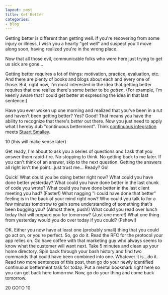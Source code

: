 ```yaml
---
layout: post
title: Get Better
categories:
- blog
---
```


Getting better is different than getting well. If you're recovering from some injury or illness, I wish you a hearty "get well" and suspect you'll move along soon, having realized you're in the wrong place.

Now that all those evil, communicable folks who were here just trying to get us sick are gone...

Getting better requires a lot of things: motivation, practice, evaluation, etc. And there are plenty of books and blogs about each and every one of those. But, right now, I'm most interested in the idea that getting better requires that one realize there's some _better_ to be _gotten_. (For example, I'm keenly aware that I could get better at expressing the idea in that last sentence.)

Have you ever woken up one morning and realized that you've been in a rut and haven't been getting better? Yes? Good! That means you have the ability to recognize that there's _better_ out there. Now you just need to apply what I hereby dub "continuous betterment". Think [continuous integration](jenkins-ci.org) meets [Stuart Smalley](http://en.wikipedia.org/wiki/Stuart_Smalley).

10 (this will make sense later)

Get ready, I'm about to ask you a series of questions and I ask that you answer them rapid-fire. No stopping to think. No getting back to me later. If you can't think of an answer, skip to the next question. Getting the answers all right isn't the point...just trust me... Ready? Go!

Quick! What could you be doing better right now? What could you have done better yesterday? What could you have done better in the last chunk of code you wrote? What could you have done better in the last client meeting you had? (Faster!) What nagging "I could have done that better" feeling is in the back of your mind right now? Who could you talk to for a few minutes tomorrow to gain some understanding of something that's been bugging you? (Almost there, push!) What could you read over lunch today that will prepare you for tomorrow? (Just one more!) What one thing from yesterday would you do over today if you could? (Pshew!)

OK. Either you now have at least one (probably small) thing that you could go act on, or you're perfect. So, go do it. Read the RFC for the protocol your app relies on. Go have coffee with that marketing guy who always seems to know what the customer will want next. Take 5 minutes and clean up your home directory. Spin back through your bash history and find two commands that could have been combined into one. Whatever it is...do it. Read two more sentences of this post, then go do your newly identified continuous betterment task for today. Put a mental bookmark right here so you can get back here tomorrow. Now, go do your thing and come back tomorrow.

20 GOTO 10

